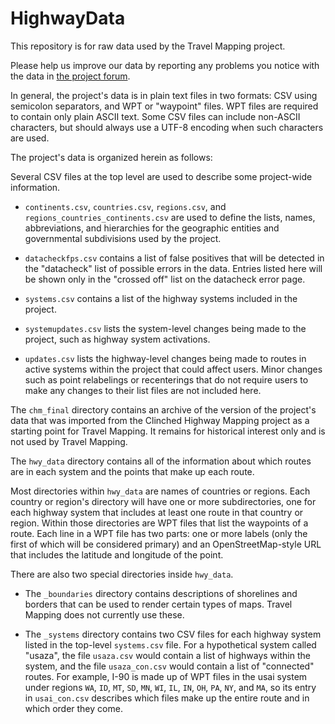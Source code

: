 # HighwayData

This repository is for raw data used by the Travel Mapping project.

Please help us improve our data by reporting any problems you notice with the data in [the project forum](http://tm.teresco.org/forum).

In general, the project's data is in plain text files in two formats: CSV using semicolon separators, and WPT or "waypoint" files.  WPT files are required to contain only plain ASCII text.  Some CSV files can include non-ASCII characters, but should always use a UTF-8 encoding when such characters are used.

The project's data is organized herein as follows:

Several CSV files at the top level are used to describe some project-wide information.

* `continents.csv`, `countries.csv`, `regions.csv`, and `regions_countries_continents.csv` are used to define the lists, names, abbreviations, and hierarchies for the geographic entities and governmental subdivisions used by the project.

* `datacheckfps.csv` contains a list of false positives that will be detected in the "datacheck" list of possible errors in the data.  Entries listed here will be shown only in the "crossed off" list on the datacheck error page.

* `systems.csv` contains a list of the highway systems included in the project.

* `systemupdates.csv` lists the system-level changes being made to the project, such as highway system activations.

* `updates.csv` lists the highway-level changes being made to routes in active systems within the project that could affect users.  Minor changes such as point relabelings or recenterings that do not require users to make any changes to their list files are not included here.

The `chm_final` directory contains an archive of the version of the project's data that was imported from the Clinched Highway Mapping project as a starting point for Travel Mapping.  It remains for historical interest only and is not used by Travel Mapping.

The `hwy_data` directory contains all of the information about which routes are in each system and the points that make up each route.

Most directories within `hwy_data` are names of countries or regions.  Each country or region's directory will have one or more subdirectories, one for each highway system that includes at least one route in that country or region.  Within those directories are WPT files that list the waypoints of a route.  Each line in a WPT file has two parts: one or more labels (only the first of which will be considered primary) and an OpenStreetMap-style URL that includes the latitude and longitude of the point.

There are also two special directories inside `hwy_data`.  

* The `_boundaries` directory contains descriptions of shorelines and borders that can be used to render certain types of maps.  Travel Mapping does not currently use these.

* The `_systems` directory contains two CSV files for each highway system listed in the top-level `systems.csv` file.  For a hypothetical system called "usaza", the file `usaza.csv` would contain a list of highways within the system, and the file `usaza_con.csv` would contain a list of "connected" routes.  For example, I-90 is made up of WPT files in the usai system under regions `WA`, `ID`, `MT`, `SD`, `MN`, `WI`, `IL`, `IN`, `OH`, `PA`, `NY`, and `MA`, so its entry in `usai_con.csv` describes which files make up the entire route and in which order they come.

